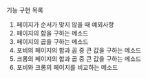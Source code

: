 기능 구현 목록

1. 페이지가 순서가 맞지 않을 때 예외사항
2. 페이지의 합을 구하는 메소드
3. 페이지의 곱을 구하는 메소드
4. 포비의 페이지의 합과 곱 중 큰 값을 구하는 메소드
5. 크롱의 페이지의 합과 곱 중 큰 값을 구하는 메소드
6. 포비와 크롱의 페이지를 비교하는 메소드